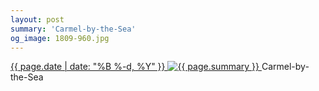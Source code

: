 ```yaml
---
layout: post
summary: 'Carmel-by-the-Sea'
og_image: 1809-960.jpg
---
```


<p>
 <time>
  <a href="/1809">
   {{ page.date | date: "%B %-d, %Y" }}
  </a>
 </time>
 <a href="/1809">
  <img alt="{{ page.summary }}" data-taken="9/18/2023" sizes="(min-width: 700px) 50vw, calc(100vw - 2rem)" src="{{ site.assets_url }}/1809-480.jpg" srcset="{{ site.assets_url }}/1809-240.jpg 240w, {{ site.assets_url }}/1809-480.jpg 480w, {{ site.assets_url }}/1809-720.jpg 720w, {{ site.assets_url }}/1809-960.jpg 960w"/>
 </a>
 <span>
  Carmel-by-the-Sea
 </span>
</p>
